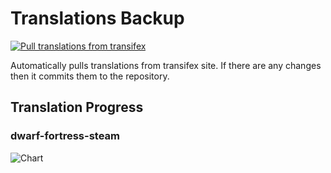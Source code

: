 # Translations Backup

[![Pull translations from transifex](https://github.com/dfint/translations-backup/actions/workflows/pull-translations.yml/badge.svg)](https://github.com/dfint/translations-backup/actions/workflows/pull-translations.yml)

Automatically pulls translations from transifex site. If there are any changes then it commits them to the repository.

## Translation Progress

### dwarf-fortress-steam

![Chart](https://quickchart.io/chart/render/sf-28e87d55-a63e-4525-ab63-d1fb3c963103)
<!--
### dwarf-fortress

![Chart](https://quickchart.io/chart/render/sf-c9df12c2-8556-4c24-ad6f-13283ce0a6aa)
-->